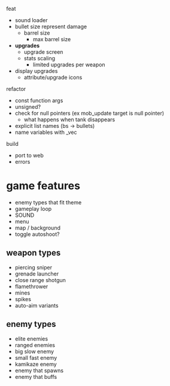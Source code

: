 feat
* sound loader
* bullet size represent damage
    * barrel size
        * max barrel size
* **upgrades**
    * upgrade screen
    * stats scaling
        * limited upgrades per weapon
* display upgrades
    * attribute/upgrade icons

refactor
* const function args
* unsigned?
* check for null pointers (ex mob_update target is null pointer)
    * what happens when tank disappears
* explicit list names (bs -> bullets)
* name variables with _vec

build
* port to web
* errors

# game features

* enemy types that fit theme
* gameplay loop
* SOUND
* menu
* map / background
* toggle autoshoot?

## weapon types

* piercing sniper
* grenade launcher
* close range shotgun
* flamethrower
* mines
* spikes
* auto-aim variants

## enemy types

* elite enemies
* ranged enemies
* big slow enemy
* small fast enemy
* kamikaze enemy
* enemy that spawns
* enemy that buffs
